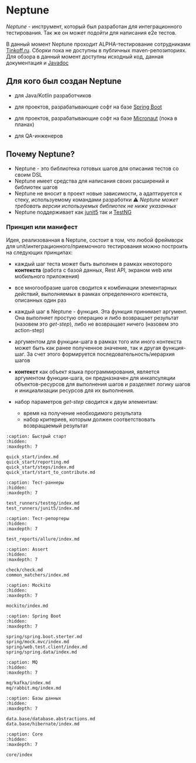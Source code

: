 # Neptune

_Neptune_ - инструмент, который был разработан для интеграционного тестирования. Так же он может подойти для
написания e2e тестов.

В данный момент Neptune проходит ALPHA-тестирование сотрудниками [Tinkoff.ru](https://www.tinkoff.ru/software/).
Сборки пока не доступны в публичных maven-репозиториях. Для обзора в данный момент доступны исходный код, данная документация и [Javadoc](https://tinkoff.github.io/neptune/core.api/index.html)

## Для кого был создан Neptune

- для Java/Kotlin разработчиков

- для проектов, разрабатывающие софт на базе [Spring Boot](https://spring.io/projects/spring-boot)

- для проектов, разрабатывающие софт на базе [Micronaut](https://micronaut.io/) (пока в планах)

- для QA-инженеров

## Почему Neptune?

- Neptune - это библиотека готовых шагов для описания тестов со своим DSL
- Neptune имеет средства для написания своих расширений и библиотек шагов
- Neptune не вносит в проект новые зависимости, а адаптируется к стеку, используемому командами разработки
  ⚠️ _Neptune может требовать версии используемых библиотек не ниже указанных_
- Neptune поддерживает  как [junit5](https://junit.org/junit5/docs/current/user-guide/) так и [TestNG](https://testng.org/doc/)

### Принцип или манифест

Идея, реализованная в Neptune, состоит в том, что любой фреймворк для unit/интеграционного/приемочного тестирования
можно построить на следующих принципах:

- каждый шаг теста может быть выполнен в рамках некоторого **контекста** (работа с базой данных, Rest API, экраном web или мобильного приложения)

- все многообразие шагов сводится к комбинации элементарных действий, выполняемых в рамках определенного контекста, описанных один раз

- каждый шаг в Neptune - функция. Эта функция принимает аргумент.
  Она выполняет простую операцию и либо возвращает результат (назовем это _get-step_), либо не возвращает ничего (назовем это action-step)

- аргументом для функции-шага в рамках того или иного контекста может быть как ранее полученное значение,
  так и другая функция-шаг. За счет этого формируется последовательность/иерархия шагов

- **контекст** как объект языка программирования, является аргументом функции-шага, он предназначен для инкапсуляции объектов-ресурсов для выполнения шагов 
  и разделяет логику шагов и инициализации ресурсов для их выполнения.

- набор параметров _get-step_ сводится к двум элементам:
  - время на получение необходимого результата
  - набор критериев, которым должен соответствовать возвращаемый результат



```{toctree}
:caption: Быстрый старт
:hidden:
:maxdepth: 7

quick_start/index.md
quick_start/reporting.md
quick_start/steps/index.md
quick_start/start_to_contribute.md
```

```{toctree}
:caption: Тест-раннеры
:hidden:
:maxdepth: 7

test_runners/testng/index.md
test_runners/junit5/index.md
```

```{toctree}
:caption: Тест-репортеры
:hidden:
:maxdepth: 7

test_reports/allure/index.md
```

```{toctree}
:caption: Assert
:hidden:
:maxdepth: 7

check/check.md
common_matchers/index.md
```

```{toctree}
:caption: Mockito
:hidden:
:maxdepth: 7

mockito/index.md
```

```{toctree}
:caption: Spring Boot
:hidden:
:maxdepth: 7

spring/spring.boot.sterter.md
spring/mock.mvc/index.md
spring/web.test.client/index.md
spring/spring.data/index.md
```

```{toctree}
:caption: MQ
:hidden:
:maxdepth: 7

mq/kafka/index.md
mq/rabbit.mq/index.md
```

```{toctree}
:caption: Базы данных
:hidden:
:maxdepth: 7

data.base/database.abstractions.md
data.base/hibernate/index.md
```

```{toctree}
:caption: Core
:hidden:
:maxdepth: 7

core/index
```


  

